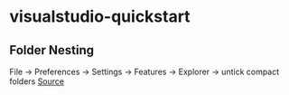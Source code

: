 # visualstudio-quickstart

## Folder Nesting
File -> Preferences -> Settings -> Features -> Explorer -> untick compact folders
[Source](https://stackoverflow.com/questions/59477289/turn-off-visual-studio-code-inline-parent-child-folder-display)
